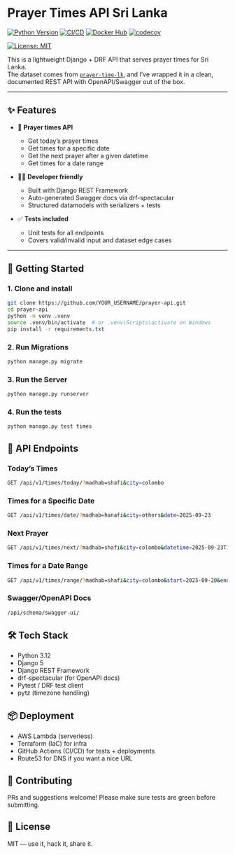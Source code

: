 # Prayer Times API Sri Lanka

[![Python Version](https://img.shields.io/badge/python-3.12-blue.svg)](https://www.python.org/downloads/release/python-3120/)
[![CI/CD](https://github.com/fypabdu/prayer-api/actions/workflows/ci.yml/badge.svg)](https://github.com/fypabdu/prayer-api/actions/workflows/ci.yml)
[![Docker Hub](https://img.shields.io/docker/v/abu99/prayer-api?sort=semver)](https://hub.docker.com/r/abu99/prayer-api)
[![codecov](https://codecov.io/gh/fypabdu/prayer-api/branch/main/graph/badge.svg?token=<CODECOV_TOKEN>)](https://codecov.io/gh/fypabdu/prayer-api)

[![License: MIT](https://img.shields.io/badge/License-MIT-yellow.svg)](LICENSE)

This is a lightweight Django + DRF API that serves prayer times for Sri Lanka.  
The dataset comes from [`prayer-time-lk`](https://github.com/thani-sh/prayer-time-lk/tree/main/data), and I’ve wrapped it in a clean, documented REST API with OpenAPI/Swagger out of the box.

---

## ✨ Features

- 🕌 **Prayer times API**  
  - Get today’s prayer times  
  - Get times for a specific date  
  - Get the next prayer after a given datetime  
  - Get times for a date range  

- 🧑‍💻 **Developer friendly**  
  - Built with Django REST Framework  
  - Auto-generated Swagger docs via drf-spectacular  
  - Structured datamodels with serializers + tests  

- ✅ **Tests included**  
  - Unit tests for all endpoints  
  - Covers valid/invalid input and dataset edge cases  

---

## 🚀 Getting Started

### 1. Clone and install
```bash
git clone https://github.com/YOUR_USERNAME/prayer-api.git
cd prayer-api
python -m venv .venv
source .venv/bin/activate  # or .venv\Scripts\activate on Windows
pip install -r requirements.txt
```

### 2. Run Migrations

```bash
python manage.py migrate
```

### 3. Run the Server
```bash
python manage.py runserver
```

### 4. Run the tests
```bash
python manage.py test times
```

## 📡 API Endpoints
### Today’s Times
```bash
GET /api/v1/times/today/?madhab=shafi&city=colombo
```

### Times for a Specific Date
```bash
GET /api/v1/times/date/?madhab=hanafi&city=others&date=2025-09-23
```

### Next Prayer
```bash
GET /api/v1/times/next/?madhab=shafi&city=colombo&datetime=2025-09-23T15:45
```

### Times for a Date Range
```bash
GET /api/v1/times/range/?madhab=shafi&city=colombo&start=2025-09-20&end=2025-09-22
```

### Swagger/OpenAPI Docs
```bash
/api/schema/swagger-ui/
```


## 🛠 Tech Stack

* Python 3.12
* Django 5
* Django REST Framework
* drf-spectacular (for OpenAPI docs)
* Pytest / DRF test client
* pytz (timezone handling)

## 📦 Deployment


* AWS Lambda (serverless)
* Terraform (IaC) for infra
* GitHub Actions (CI/CD) for tests + deployments
* Route53 for DNS if you want a nice URL


## 🤝 Contributing 

PRs and suggestions welcome! Please make sure tests are green before submitting.


## 📄 License
MIT — use it, hack it, share it.
